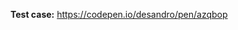 <!-- Thanks for submitting an issue! All bug reports and problem issues require a **reduced test case**. Create one by forking any one of the CodePen examples from the docs. See guidelines link above. -->

**Test case:** https://codepen.io/desandro/pen/azqbop
